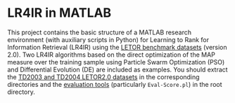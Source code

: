 # LR4IR in MATLAB

This project contains the basic structure of a MATLAB research environment (with auxiliary scripts in Python) for Learning to Rank for Information Retrieval (LR4IR) using the [LETOR benchmark datasets][letor] (version 2.0). Two LR4IR algorithms based on the direct optimization of the MAP measure over the training sample using Particle Swarm Optimization (PSO) and Differential Evolution (DE) are included as examples. You should extract the [TD2003 and TD2004 LETOR2.0 datasets][letor2.0datasets] in the corresponding directories and the [evaluation tools][letor2.0eval] (particularly `Eval-Score.pl`) in the root directory.

[letor]: http://research.microsoft.com/en-us/um/beijing/projects/letor/
[letor2.0datasets]: http://research.microsoft.com/en-us/um/beijing/projects/letor/letor2.0/dataset.aspx
[letor2.0eval]: http://research.microsoft.com/en-us/um/beijing/projects/letor/letor2.0/Tools/Evaluations.zip


